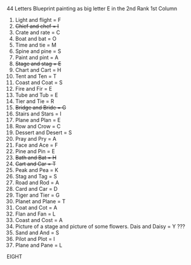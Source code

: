 44 Letters
Blueprint painting as big letter E in the 2nd Rank 1st Column

1. Light and flight = F
2. ~~Chief and chef = I~~
3. Crate and rate = C
4. Boat and bat = O
5. Time and tie = M
6. Spine and pine = S
7. Paint and pint = A
8. ~~Stage and stag = E~~
9. Chart and Cart = H
10. Tent and Ten = T
11. Coast and Coat = S
12. Fire and Fir = E
13. Tube and Tub = E
14. Tier and Tie = R
15. ~~Bridge and Bride = G~~
16. Stairs and Stars = I
17. Plane and Plan = E
18. Row and Crow = C
19. Dessert and Desert = S
20. Pray and Pry = A
21. Face and Ace = F
22. Pine and Pin = E
23. ~~Bath and Bat = H~~
24. ~~Cart and Car = T~~
25. Peak and Pea = K
26. Stag and Tag = S
27. Road and Rod = A
28. Card and Car = D
29. Tiger and Tier = G
30. Planet and Plane = T
31. Coat and Cot = A
32. Flan and Fan = L
33. Coast and Cost = A
34. Picture of a stage and picture of some flowers. Dais and Daisy = Y ???
35. Sand and And = S
36. Pilot and Plot = I
37. Plane and Pane = L

EIGHT
